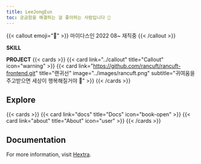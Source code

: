 ```yaml
---
title: LeeJongEun
toc: 궁금함을 해결하는 걸 좋아하는 사람입니다 🐶
---
```

{{< callout emoji="💬" >}}
마이다스인 2022 08~ 재직중
{{< /callout >}}

**SKILL**

**PROJECT**
{{< cards >}}
  {{< card link="../callout" title="Callout" icon="warning" >}}
  {{< card link="https://github.com/rancuft/rancuft-frontend.git" title="랜귀선" image="../images/rancuft.png" subtitle="귀여움을 주고받으면 세상이 행복해질거야 🐹" >}}
{{< /cards >}}

## Explore

{{< cards >}}
  {{< card link="docs" title="Docs" icon="book-open" >}}
  {{< card link="about" title="About" icon="user" >}}
{{< /cards >}}

## Documentation

For more information, visit [Hextra](https://imfing.github.io/hextra).
